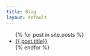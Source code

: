 ```yaml
---
title: Blog
layout: default
---
```


<ul>
  {% for post in site.posts %}
    <li>
      <a href="{{ post.url }}">{{ post.title}}</a>
    </li>
  {% endfor %}
</ul>
